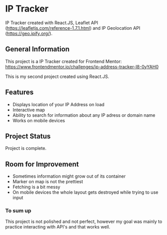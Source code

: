 # IP Tracker

IP Tracker created with React.JS, Leaflet API (https://leafletjs.com/reference-1.7.1.html) and IP Geolocation API (https://geo.ipify.org/).

## General Information

This project is a IP Tracker created for Frontend Mentor: 
https://www.frontendmentor.io/challenges/ip-address-tracker-I8-0yYAH0

This is my second project created using React.JS.

## Features

- Displays location of your IP Address on load
- Interactive map
- Ability to search for information about any IP adress or domain name
- Works on mobile devices

## Project Status

Project is complete.

## Room for Improvement

- Sometimes information might grow out of its container
- Marker on map is not the prettiest 
- Fetching is a bit messy
- On mobile devices the whole layout gets destroyed while trying to use input

### To sum up

This project is not polished and not perfect, however my goal was mainly to practice interacting with API's and that works well.
